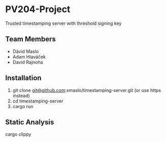 # PV204-Project
Trusted timestamping server with threshold signing key

## Team Members
- Dávid Maslo
- Adam Hlaváček
- David Rajnoha

## Installation
1. git clone git@github.com:xmaslo/timestamping-server.git (or use https instead)
2. cd timestamping-server
3. cargo run

## Static Analysis
cargo clippy


